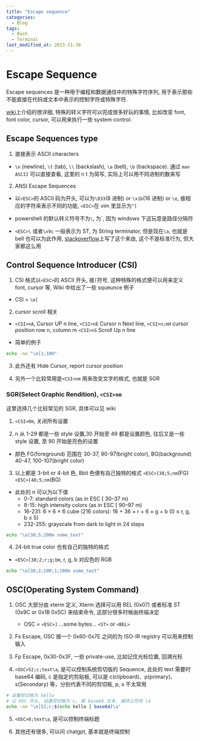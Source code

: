 ```yaml
---
title: "Escape sequence"
categories:
  - Blog
tags:
  - Bash
  - Terminal
last_modified_at: 2023-11-30
---
```


# Escape Sequence

Escape sequences 是一种用于编程和数据通信中的特殊字符序列, 用于表示那些不能直接在代码或文本中表示的控制字符或特殊字符.

[wiki](https://en.wikipedia.org/wiki/ANSI_escape_code)上介绍的很详细, 特殊的转义字符可以完成很多好玩的事情, 比如改变 font, font color, cursor, 可以用来执行一些 system control.

## Escape Sequences type

1. 直接表示 ASCII characters

- `\n` (newline), `\t` (tab), `\\` (backslash), `\a` (bell), `\b` (backspace). 通过 `man ASCII` 可以直接查看, 这里的 n t 为简写, 实际上可以用不同进制的数来写

2. ANSI Escape Sequences

- 以`<ESC>`的 ASCII 码为开头, 可以为`\033`(8 进制) or `\x1b`(16 进制) or `\e`, 接相应的字符来表示不同的功能, `<ESC>`在 vim 里显示为`^[`

- powershell 的默认转义符号不为`\`, 为`, 因为 windows 下这玩意是路径分隔符

- `<ESC>\` 或者`\x9c` 一般表示为 ST, 为 String terminator, 但是现在`\a`, 也就是 bell 也可以为此作用, [stackoverflow](https://unix.stackexchange.com/questions/208436/bell-and-escape-character-in-prompt-string)上写了这个来由, 这个不是标准行为, 但大家都这么用

## Control Sequence Introducer (CSI)

1. CSI 格式以`<ESC>`的 ASCII 开头, 接`[`符号, 这种特殊的格式便可以用来定义 font, cursor 等, Wiki 中给出了一些 squeunce 例子

- CSI = `\e[`

2. cursor scroll 相关

- `<CSI>nA`, Cursor UP n line, `<CSI>nE` Cursor n Next line,
  `<CSI>n;mH` cursor position row n, column m
  `<CSI>nS` Scroll Up n line

- 简单的例子

```bash
echo -ne "\e[1;10H"
```

3. 此外还有 Hide Cursor, report cursor position

4. 另外一个比较常用是`<CSI>nm` 用来改变文字的格式, 也就是 SGR

### SGR(Select Graphic Rendition), `<CSI>nm`

这里选择几个比较常见的 SGR, 具体可以见 wiki

1. `<CSI>0m`, 关闭所有设置

2. n 从 1-29 都是一些 style 设置,30 开始至 49 都是设置颜色, 往后又是一些 style 设置, 至 90 开始是亮色的设置

- 颜色 FG(foreground) 范围在 30-37, 90-97(bright color), BG(background) 40-47, 100-107(bright color)

3. 以上都是 3-bit or 4-bit 色, 8bit 色便有自己独特的格式 `<ESC>[38;5;nm`(FG) `<ESC>[48;5;nm`(BG)

- 此处的 n 可以为以下值
  - 0-7: standard colors (as in ESC [ 30–37 m)
  - 8-15: high intensity colors (as in ESC [ 90–97 m)
  - 16-231: 6 × 6 × 6 cube (216 colors): 16 + 36 × r + 6 × g + b (0 ≤ r, g, b ≤ 5)
  - 232-255: grayscale from dark to light in 24 steps

```bash
echo "\e[38;5;200m some_text"
```

4. 24-bit true color 也有自己的独特的格式

- `<ESC>[38;2;r;g;bm`, r, g, b 对应色的 RGB

```bash
echo "\e[38;2;100;1;100m some_text"
```

## OSC(Operating System Command)

1. OSC 大部分由 xterm 定义, Xterm 选择可以用 BEL (0x07) 或者标准 ST (0x9C or 0x1B 0x5C) 来结束命令, 这部分很多时候由终端决定

   - OSC = `<ESC>]` ...some bytes... `<ST>` or `<BEL>`

2. Fs Escape, OSC 接一个 0x60-0x7E 之间的为 ISO-IR registry 可以用来控制输入

3. Fp Escape, 0x30-0x3F, 一些 private-use, 比如记住光标位置, 回溯光标

4. `<OSC>52;c;text\a`, 是可以控制系统剪切版的 Sequence, 此处的 text 需要时 base64 编码, c 是指定的剪贴板, 可以是 c(clipboard)、p(primary)、s(Secondary) 等，分别代表不同的剪切板, p, s 不太常用

```bash
# 设置剪切板为 hello
# 以 OSC 开头, 设置剪切板为 c, 接 base64 文本, 接终止符号 \a
echo -ne "\e]52;c;$(echo hello | base64)\a"
```

5. `<OSC>0;text\a`, 是可以控制终端标题

6. 其他还有很多, 可以问 chatgpt, 基本就是终端控制
